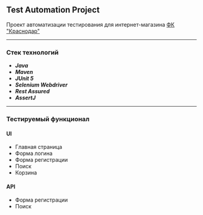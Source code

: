 ## Test Automation Project

Проект автоматизации тестирования для интернет-магазина [ФК "Краснодар"](https://shop.fckrasnodar.ru/)

---

### Стек технологий

- ***Java***
- ***Maven***
- ***JUnit 5***
- ***Selenium Webdriver***
- ***Rest Assured***
- ***AssertJ***

---

### Тестируемый функционал
#### UI

- Главная страница
- Форма логина
- Форма регистрации
- Поиск
- Корзина

#### API

- Форма регистрации
- Поиск
